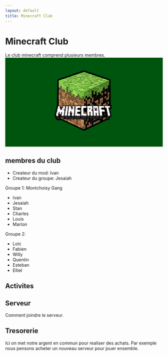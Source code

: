 ```yaml
---
layout: default
title: Minecraft Club
---
```



# Minecraft Club

Le club minecraft comprend plusieurs membres.
![minecraft block](images/minecraft_block.jpg)

## membres du club

- Createur du mod: Ivan
- Createur du groupe: Jesaiah

Groupe 1: Montchoisy Gang
- Ivan
- Jesaiah
- Stan
- Charles
- Louis
- Marlon

Groupe 2:
- Loic
- Fabien
- Willy
- Quentin
- Esteban
- Elliel

## Activites


## Serveur

Comment joindre le serveur.

## Tresorerie

Ici on met notre argent en commun pour realiser des achats.
Par exemple nous pensons acheter un nouveau serveur pour jouer ensemble.